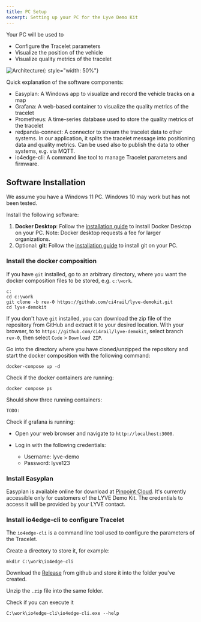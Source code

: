 ```yaml
---
title: PC Setup
excerpt: Setting up your PC for the Lyve Demo Kit
---
```


Your PC will be used to
* Configure the Tracelet parameters
* Visualize the position of the vehicle
* Visualize quality metrics of the tracelet

![Architecture](/user-docs/images/lyve/lyve-demo-kit-rev0-pc-setup1.svg){: style="width: 50%"}

Quick explanation of the software components:
* Easyplan: A Windows app to visualize and record the vehicle tracks on a map
* Grafana: A web-based container to visualize the quality metrics of the tracelet
* Prometheus: A time-series database used to store the quality metrics of the tracelet
* redpanda-connect: A connector to stream the tracelet data to other systems. In our application, it splits the tracelet message into positioning data and quality metrics. Can be used also to publish the data to other systems, e.g. via MQTT.
* io4edge-cli: A command line tool to manage Tracelet parameters and firmware.

## Software Installation

We assume you have a Windows 11 PC. Windows 10 may work but has not been tested.

Install the following software:

1. **Docker Desktop**: Follow the [installation guide](https://docs.docker.com/desktop/setup/install/windows-install/) to install Docker Desktop on your PC. Note: Docker desktop requests a fee for larger organizations.
2. Optional: **git**: Follow the [installation guide](https://git-scm.com/book/en/v2/Getting-Started-Installing-Git) to install git on your PC.

### Install the docker composition

If you have `git` installed, go to an arbitrary directory, where you want the docker composition files to be stored, e.g. `c:\work`.

```
c:
cd c:\work
git clone -b rev-0 https://github.com/ci4rail/lyve-demokit.git
cd lyve-demokit
```

If you don't have `git` installed, you can download the zip file of the repository from GitHub and extract it to your desired location. With your browser, to to `https://github.com/ci4rail/lyve-demokit`, select branch `rev-0`, then select `Code` > `Download ZIP`.

Go into the directory where you have cloned/unzipped the repository and start the docker composition with the following command:

```
docker-compose up -d
```

Check if the docker containers are running:

```
docker compose ps
```
Should show three running containers:

```
TODO:
```

Check if grafana is running:
* Open your web browser and navigate to `http://localhost:3000`.
* Log in with the following credentials:

    * Username: lyve-demo
    * Password: lyve123

### Install Easyplan

Easyplan is available online for download at [Pinpoint Cloud](https://connect.pinpoint.de/).
It's currently accessible only for customers of the LYVE Demo Kit. The credentials to access it will be provided by your LYVE contact.


### Install io4edge-cli to configure Tracelet

The `io4edge-cli` is a command line tool used to configure the parameters of the Tracelet.

Create a directory to store it, for example:
```
mkdir C:\work\io4edge-cli
```

Download the [Release](https://github.com/ci4rail/io4edge-client-go/releases/download/v2.0.0-alpha.4/io4edge-cli-v2.0.0-alpha.4-windows-amd64.zip) from github and store it into the folder you've created.

Unzip the `.zip` file into the same folder.

Check if you can execute it
```
C:\work\io4edge-cli\io4edge-cli.exe --help
```
